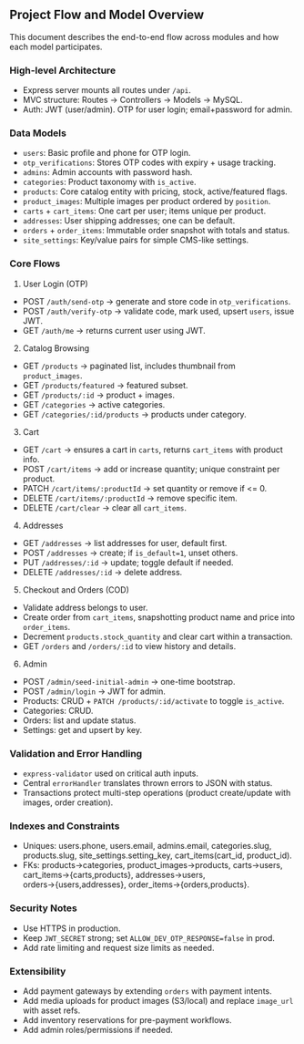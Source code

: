 ## Project Flow and Model Overview

This document describes the end-to-end flow across modules and how each model participates.

### High-level Architecture
- Express server mounts all routes under `/api`.
- MVC structure: Routes → Controllers → Models → MySQL.
- Auth: JWT (user/admin). OTP for user login; email+password for admin.

### Data Models

- `users`: Basic profile and phone for OTP login.
- `otp_verifications`: Stores OTP codes with expiry + usage tracking.
- `admins`: Admin accounts with password hash.
- `categories`: Product taxonomy with `is_active`.
- `products`: Core catalog entity with pricing, stock, active/featured flags.
- `product_images`: Multiple images per product ordered by `position`.
- `carts` + `cart_items`: One cart per user; items unique per product.
- `addresses`: User shipping addresses; one can be default.
- `orders` + `order_items`: Immutable order snapshot with totals and status.
- `site_settings`: Key/value pairs for simple CMS-like settings.

### Core Flows

1) User Login (OTP)
- POST `/auth/send-otp` → generate and store code in `otp_verifications`.
- POST `/auth/verify-otp` → validate code, mark used, upsert `users`, issue JWT.
- GET `/auth/me` → returns current user using JWT.

2) Catalog Browsing
- GET `/products` → paginated list, includes thumbnail from `product_images`.
- GET `/products/featured` → featured subset.
- GET `/products/:id` → product + images.
- GET `/categories` → active categories.
- GET `/categories/:id/products` → products under category.

3) Cart
- GET `/cart` → ensures a cart in `carts`, returns `cart_items` with product info.
- POST `/cart/items` → add or increase quantity; unique constraint per product.
- PATCH `/cart/items/:productId` → set quantity or remove if <= 0.
- DELETE `/cart/items/:productId` → remove specific item.
- DELETE `/cart/clear` → clear all `cart_items`.

4) Addresses
- GET `/addresses` → list addresses for user, default first.
- POST `/addresses` → create; if `is_default=1`, unset others.
- PUT `/addresses/:id` → update; toggle default if needed.
- DELETE `/addresses/:id` → delete address.

5) Checkout and Orders (COD)
- Validate address belongs to user.
- Create order from `cart_items`, snapshotting product name and price into `order_items`.
- Decrement `products.stock_quantity` and clear cart within a transaction.
- GET `/orders` and `/orders/:id` to view history and details.

6) Admin
- POST `/admin/seed-initial-admin` → one-time bootstrap.
- POST `/admin/login` → JWT for admin.
- Products: CRUD + `PATCH /products/:id/activate` to toggle `is_active`.
- Categories: CRUD.
- Orders: list and update status.
- Settings: get and upsert by key.

### Validation and Error Handling
- `express-validator` used on critical auth inputs.
- Central `errorHandler` translates thrown errors to JSON with status.
- Transactions protect multi-step operations (product create/update with images, order creation).

### Indexes and Constraints
- Uniques: users.phone, users.email, admins.email, categories.slug, products.slug, site_settings.setting_key, cart_items(cart_id, product_id).
- FKs: products→categories, product_images→products, carts→users, cart_items→{carts,products}, addresses→users, orders→{users,addresses}, order_items→{orders,products}.

### Security Notes
- Use HTTPS in production.
- Keep `JWT_SECRET` strong; set `ALLOW_DEV_OTP_RESPONSE=false` in prod.
- Add rate limiting and request size limits as needed.

### Extensibility
- Add payment gateways by extending `orders` with payment intents.
- Add media uploads for product images (S3/local) and replace `image_url` with asset refs.
- Add inventory reservations for pre-payment workflows.
- Add admin roles/permissions if needed.
